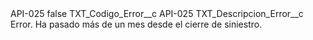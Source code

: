 <?xml version="1.0" encoding="UTF-8"?>
<CustomMetadata xmlns="http://soap.sforce.com/2006/04/metadata" xmlns:xsi="http://www.w3.org/2001/XMLSchema-instance" xmlns:xsd="http://www.w3.org/2001/XMLSchema">
    <label>API-025</label>
    <protected>false</protected>
    <values>
        <field>TXT_Codigo_Error__c</field>
        <value xsi:type="xsd:string">API-025</value>
    </values>
    <values>
        <field>TXT_Descripcion_Error__c</field>
        <value xsi:type="xsd:string">Error. Ha pasado más de un mes desde el cierre de siniestro.</value>
    </values>
</CustomMetadata>
